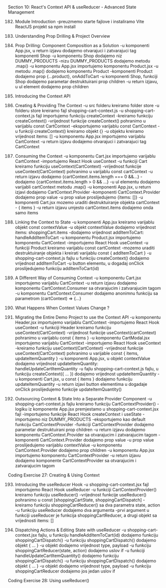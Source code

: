 Section 10: React's Context API & useReducer - Advanced State Management

182. Module Introduction
-preuzmemo starte fajlove i instaliramo Vite ReactJS projekt sa npm install

183. Understanding Prop Drilling & Project Overview

184. Prop Drilling: Component Composition as a Solution
-u komponenti App.jsx, u return izjavu dodajemo otvarajuci i zatvarajuci tag komponenti Shop
-u komponentu Shop dodajemo niz DUMMY_PRODUCTS
-nizu DUMMY_PRODUCTS dodajemo metodu .map()
-u komponentu App.jsx importujemo komponentu Product.jsx
-u metodu .map() dodajemo komponentu Product
-komponenti Product dodajemo prop {...product}, onAddToCart
-u komponenti Shop, funkciji Shop dodajemo parametar destruktuirani prop children
-u return izjavu, u ul element dodajemo prop children

185. Introducing the Context API

186. Creating & Providing The Context
-u src folderu kreiramo folder store
-u folderu store kreiramo fajl shopping-cart-context.js
-u shopping-cart-context.js fajl importujemo funkciju createContext
-kreiramo funkciju createContext()
-vrijednost funkcije createContext() pohranimo u varijablu const CartContext
-eksportujemo varijablu const CartContext
-u funkciji createContext() kreiramo objekt {}
-u objektu kreiramo vrijednost items: []
-u komponentu App.jsx importujemo varijablu CartContext
-u return izjavu dodajemo otvarajuci i zatvarajuci tag CartContext

187. Consuming the Context
-u komponentu Cart.jsx importujemo varijablu CartContext
-importujemo React Hook useContext
-u funkciji Cart kreiramo funkciju useContext(CartContext)
-vrijednost funkcije useContext(CartContext) pohranimo u varijablu const cartContext
-u return izjavu dodajemo {cartContext.items.length === 0 &&...}
-dodajemo {cartContext.items.length > 0 && ...}
-u ul elementu dodajemo varijabli cartContext metodu .map()
-u komponenti App.jsx, u return izjavi dodajemo CartContext.Provider
-komponenti CartContext.Provider dodajemo prop value
-u prop value proslijedujemo {items: []}
-u komponenti Cart.jsx mozemo uraditi destruktuiranje objekta cartContext - { items }
-u return izjavu umjesto cartContext.items dodajemo onda samo items

188. Linking the Context to State
-u komponenti App.jsx kreiramo varijablu objekt const contextValue
-u objekt contextValue dodajemo vrijednost items: shoppingCart.items
-dodajemo vrijednost addItemToCart: handleAddItemToCart
-u komponentu Product.jsx importujemo komponentu CartContext
-importujemo React Hook useContext
-u funkciji Product kreiramo varijablu const cartContext
-mozemo uraditi destruktuiranje objekta i kreirati varijablu const { addItemToCart }
-u shopping-cart-context.js fajlu u funkciju createContext() dodajemo vrijednost addItemToCart
-u button elementu, u dogadaj onClick proslijedujemo funkciju addItemToCart(id)

189. A Different Way of Consuming Context
-u komponentu Cart.jsx importujemo varijablu CartContext
-u return izjavu dodajemo komponentu CartContext.Consumer sa otvarajucim i zatvarajucim tagom
-u komponentu CartContext.Consumer dodajemo anonimnu funkciju sa parametrom (cartContext) => {...}

190. What Happens When Context Values Change ?

191. Migrating the Entire Demo Project to use the Context API
-u komponentu Header.jsx importujemo varijablu CartContext
-importujemo React Hook useContext
-u funkciji Header kreiramo funkciju useContext(CartContext)
-vrijednost funkcije useContext(cartContext) pohranimo u varijablu const { items }
-u komponentu CartModal.jsx importujemo varijablu CartContext
-importujemo React Hook useContext
-kreiramo funkciju useContext(CartContext)
-vrijednost funkcije useContext(CartContext) pohranimo u varijable const { items, updateItemQuantity }
-u komponenti App.jsx, u objekt contextValue dodajemo vrijednost updateItemQuantity: handleUpdateCartItemQuantity
-u fajlu shopping-cart-context.js fajlu, u funkciju createContext({ ... }) dodajemo vrijednost updateItemQuantity
-u komponenti Cart.jsx, u const { items } dodajemo funkciju updateItemQuantity
-u return izjavi button elementima u dogadaje onClick proslijedujemo funkcije updateItemQuantity()

192. Outsourcing Context & State Into a Separate Provider Component
-u shopping-cart-context.js fajlu kreiramo funkciju CartContextProvider()
-logiku iz komponente App.jsx premjestamo u shopping-cart-context.jsx fajl
-importujemo funkcije React Hook createContext i useState
-importujemo niz DUMMY_PRODUCTS
-eksportujemo kao default funkciju CartContextProvider
-funkciji CartContextProvider dodajemo parametar destruktuirani prop children
-u return izjavu dodajemo komponentu CartContext.Provider sa otvarajucim i zatvarajucim tagom
-komponenti CartContext.Provider dodajemo prop value
-u prop value proslijedujemo varijablu contextValue
-u komponentu CartContext.Provider dodajemo prop children
-u komponentu App.jsx importujemo komponentu CartContextProvider
-u return izjavu dodajemo komponente CartContextProvider sa otvarajucim i zatvarajucim tagom

Coding Exercise 27: Creating & Using Context

193. Introducing the useReducer Hook
-u shopping-cart-context.jsx fajl importujemo React Hook useReducer
-u funkciji CartContextProvider() kreiramo funkciju useReducer()
-vrijednost funkcije useReducer() pohranimo u const [shoppingCartState, shoppingCartDispatch]
-kreiramo funkciju shoppingCartReducer() sa dva parametra state, action
-u funkciju useReducer dodajemo dva argumenta
-prvi argument u funkciji useReducer je funkcija shoppingCartReducer, a drugi objekt sa vrijednosti items: []

194. Dispatching Actions & Editing State with useReducer
-u shopping-cart-context.jsx fajlu, u funkciju handleAddItemToCart(id) dodajemo funkciju shoppingCartDispatch()
-u funkciju shoppingCartDispatch() dodajemo objekt { ... }
-u objekt dodajemo vrijednost type, payload
-u funkciju shoppingCartReducer(state, action) dodajemo uslov if 
-u funkciji handleUpdateCartItemQuantity() dodajemo funkciju shoppingCartDispatch()
-u funkciju shoppingCartDispatch() dodajemo objekt { ... }
-u objekt dodajemo vrijednost type, payload
-u funkciju shoppingCartReducer dodajemo jos jedan uslov if

Coding Exercise 28: Using useReducer()
